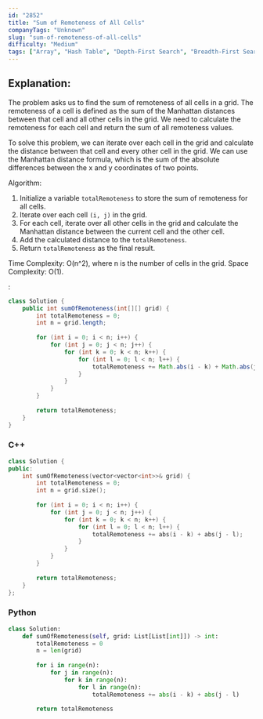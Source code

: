 ```yaml
---
id: "2852"
title: "Sum of Remoteness of All Cells"
companyTags: "Unknown"
slug: "sum-of-remoteness-of-all-cells"
difficulty: "Medium"
tags: ["Array", "Hash Table", "Depth-First Search", "Breadth-First Search", "Union Find", "Matrix"]
---
```


## Explanation:

The problem asks us to find the sum of remoteness of all cells in a grid. The remoteness of a cell is defined as the sum of the Manhattan distances between that cell and all other cells in the grid. We need to calculate the remoteness for each cell and return the sum of all remoteness values.

To solve this problem, we can iterate over each cell in the grid and calculate the distance between that cell and every other cell in the grid. We can use the Manhattan distance formula, which is the sum of the absolute differences between the x and y coordinates of two points.

Algorithm:
1. Initialize a variable `totalRemoteness` to store the sum of remoteness for all cells.
2. Iterate over each cell `(i, j)` in the grid.
3. For each cell, iterate over all other cells in the grid and calculate the Manhattan distance between the current cell and the other cell.
4. Add the calculated distance to the `totalRemoteness`.
5. Return `totalRemoteness` as the final result.

Time Complexity: O(n^2), where n is the number of cells in the grid.
Space Complexity: O(1).

:

```java
class Solution {
    public int sumOfRemoteness(int[][] grid) {
        int totalRemoteness = 0;
        int n = grid.length;
        
        for (int i = 0; i < n; i++) {
            for (int j = 0; j < n; j++) {
                for (int k = 0; k < n; k++) {
                    for (int l = 0; l < n; l++) {
                        totalRemoteness += Math.abs(i - k) + Math.abs(j - l);
                    }
                }
            }
        }
        
        return totalRemoteness;
    }
}
```

### C++
```cpp
class Solution {
public:
    int sumOfRemoteness(vector<vector<int>>& grid) {
        int totalRemoteness = 0;
        int n = grid.size();
        
        for (int i = 0; i < n; i++) {
            for (int j = 0; j < n; j++) {
                for (int k = 0; k < n; k++) {
                    for (int l = 0; l < n; l++) {
                        totalRemoteness += abs(i - k) + abs(j - l);
                    }
                }
            }
        }
        
        return totalRemoteness;
    }
};
```

### Python
```python
class Solution:
    def sumOfRemoteness(self, grid: List[List[int]]) -> int:
        totalRemoteness = 0
        n = len(grid)
        
        for i in range(n):
            for j in range(n):
                for k in range(n):
                    for l in range(n):
                        totalRemoteness += abs(i - k) + abs(j - l)
        
        return totalRemoteness
```